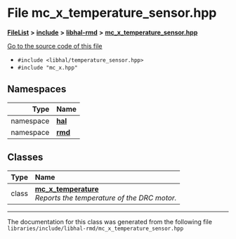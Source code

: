 

# File mc\_x\_temperature\_sensor.hpp



[**FileList**](files.md) **>** [**include**](dir_cba0faac6e93618a6e2539705915bd70.md) **>** [**libhal-rmd**](dir_3a391231662e3c35ce1f8bf907d80c4f.md) **>** [**mc\_x\_temperature\_sensor.hpp**](mc__x__temperature__sensor_8hpp.md)

[Go to the source code of this file](mc__x__temperature__sensor_8hpp_source.md)



* `#include <libhal/temperature_sensor.hpp>`
* `#include "mc_x.hpp"`













## Namespaces

| Type | Name |
| ---: | :--- |
| namespace | [**hal**](namespacehal.md) <br> |
| namespace | [**rmd**](namespacehal_1_1rmd.md) <br> |


## Classes

| Type | Name |
| ---: | :--- |
| class | [**mc\_x\_temperature**](classhal_1_1rmd_1_1mc__x__temperature.md) <br>_Reports the temperature of the DRC motor._  |



















































------------------------------
The documentation for this class was generated from the following file `libraries/include/libhal-rmd/mc_x_temperature_sensor.hpp`

